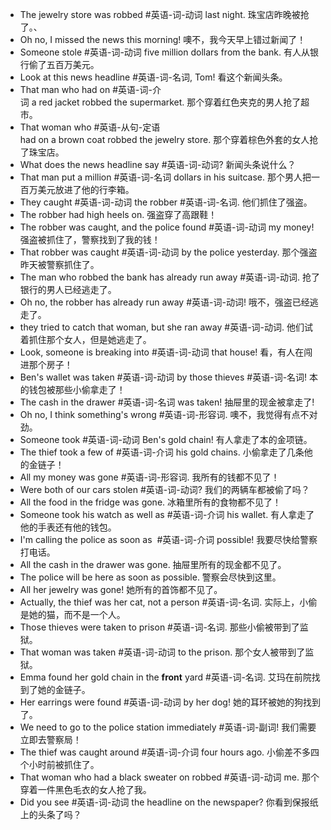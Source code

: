 - The jewelry store was robbed #英语-词-动词 last night. 珠宝店昨晚被抢了。、
- Oh no, I missed the news this morning! 噢不，我今天早上错过新闻了！
- Someone stole #英语-词-动词 five million dollars from the bank.  有人从银行偷了五百万美元。
- Look at this news headline #英语-词-名词, Tom! 看这个新闻头条。
- That man who had on #英语-词-介词 a red jacket robbed the supermarket. 那个穿着红色夹克的男人抢了超市。
- That woman who #英语-从句-定语 had on a brown coat robbed the jewelry store. 那个穿着棕色外套的女人抢了珠宝店。
- What does the news headline say #英语-词-动词? 新闻头条说什么？
- That man put a million #英语-词-名词 dollars in his suitcase. 那个男人把一百万美元放进了他的行李箱。
- They caught #英语-词-动词 the robber #英语-词-名词.  他们抓住了强盗。
- The robber had high heels on.  强盗穿了高跟鞋！
- The robber was caught, and the police found #英语-词-动词 my money! 强盗被抓住了，警察找到了我的钱！
- That robber was caught #英语-词-动词 by the police yesterday. 那个强盗昨天被警察抓住了。
- The man who robbed the bank has already run away #英语-词-动词. 抢了银行的男人已经逃走了。
- Oh no, the robber has already run away #英语-词-动词! 哦不，强盗已经逃走了。
- they tried to catch that woman, but she ran away #英语-词-动词. 他们试着抓住那个女人，但是她逃走了。
- Look, someone is breaking into #英语-词-动词 that house!  看，有人在闯进那个房子！
- Ben's wallet was taken #英语-词-动词 by those thieves #英语-词-名词! 本的钱包被那些小偷拿走了！
- The cash in the drawer #英语-词-名词 was taken! 抽屉里的现金被拿走了!
- Oh no, I think something's wrong #英语-词-形容词. 噢不，我觉得有点不对劲。
- Someone took #英语-词-动词 Ben's gold chain! 有人拿走了本的金项链。
- The thief took a few of #英语-词-介词 his gold chains.  小偷拿走了几条他的金链子！
- All my money was gone #英语-词-形容词.  我所有的钱都不见了！
- Were both of our cars stolen #英语-词-动词?  我们的两辆车都被偷了吗？
- All the food in the fridge was gone.  冰箱里所有的食物都不见了！
- Someone took his watch as well as #英语-词-介词 his wallet. 有人拿走了他的手表还有他的钱包。
- I'm calling the police as soon as  #英语-词-介词 possible! 我要尽快给警察打电话。
- All the cash in the drawer was gone.  抽屉里所有的现金都不见了。 
- The police will be here as soon as possible. 警察会尽快到这里。
- All her jewelry was gone! 她所有的首饰都不见了。
- Actually, the thief was her cat, not a person #英语-词-名词. 实际上，小偷是她的猫，而不是一个人。
- Those thieves were taken to prison #英语-词-名词.  那些小偷被带到了监狱。
- That woman was taken #英语-词-动词 to the prison.  那个女人被带到了监狱。
- Emma found her gold chain in the **front** yard #英语-词-名词. 艾玛在前院找到了她的金链子。
- Her earrings were found #英语-词-动词 by her dog! 她的耳环被她的狗找到了。
- We need to go to the police station immediately #英语-词-副词! 我们需要立即去警察局！
- The thief was caught around #英语-词-介词 four hours ago. 小偷差不多四个小时前被抓住了。
- That woman who had a black sweater on robbed #英语-词-动词 me. 那个穿着一件黑色毛衣的女人抢了我。
- Did you see #英语-词-动词 the headline on the newspaper? 你看到保报纸上的头条了吗？